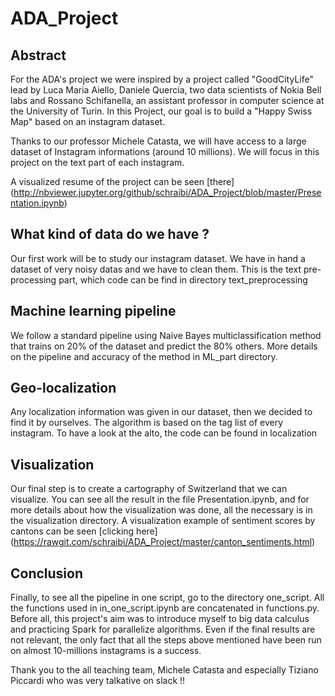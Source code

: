 # ADA_Project
## AbstractFor the ADA's project we were inspired by a project called "GoodCityLife" lead by Luca Maria Aiello, Daniele Quercia, two data scientists of Nokia Bell labs and Rossano Schifanella, an assistant professor in computer science at the University of Turin. In this Project, our goal is to build a "Happy Swiss Map" based on an instagram dataset.Thanks to our professor Michele Catasta, we will have access to a large dataset of Instagram informations (around 10 millions). We will focus in this project on the text part of each instagram.

A visualized resume of the project can be seen [there] (http://nbviewer.jupyter.org/github/schraibi/ADA_Project/blob/master/Presentation.ipynb)## What kind of data do we have ?Our first work will be to study our instagram dataset. We have in hand a dataset of very noisy datas and we have to clean them. This is the text pre-processing part, which code can be find in directory text_preprocessing

## Machine learning pipeline

We follow a standard pipeline using Naive Bayes multiclassification method that trains on 20% of the dataset and predict the 80% others. More details on the pipeline and accuracy of the method in ML_part directory.## Geo-localizationAny localization information was given in our dataset, then we decided to find it by ourselves. The algorithm is based on the tag list of every instagram. To have a look at the alto, the code can be found in localization
## VisualizationOur final step is to create a cartography of Switzerland that we can visualize. You can see all the result in the file Presentation.ipynb, and for more details about how the visualization was done, all the necessary is in the visualization directory.
A visualization example of sentiment scores by cantons can be seen [clicking here] (https://rawgit.com/schraibi/ADA_Project/master/canton_sentiments.html)

## Conclusion

Finally, to see all the pipeline in one script, go to the directory one_script. All the functions used in in_one_script.ipynb are concatenated in functions.py. Before all, this project's aim was to introduce myself to big data calculus and practicing Spark for parallelize algorithms. Even if the final results are not relevant, the only fact that all the steps above mentioned have been run on almost 10-millions instagrams is a success.

Thank you to the all teaching team, Michele Catasta and especially Tiziano Piccardi who was very talkative on slack !!